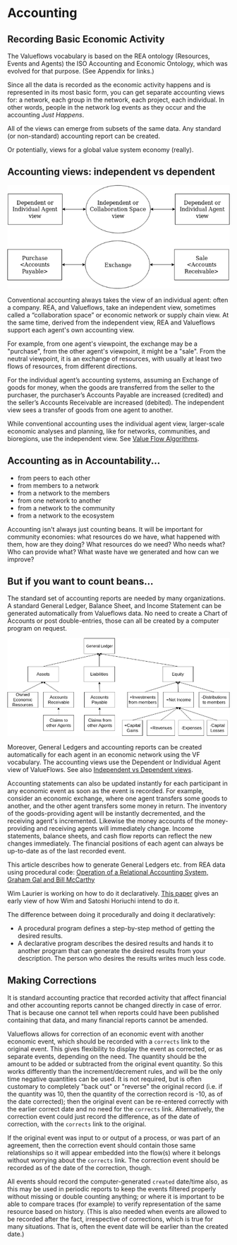 # Accounting

## Recording Basic Economic Activity

The Valueflows vocabulary is based on the REA ontology (Resources, Events and Agents) the ISO Accounting and Economic Ontology, which was evolved for that purpose. (See Appendix for links.)

Since all the data is recorded as the economic activity happens and is represented in its most basic form, you can get separate accounting views for: a network, each group in the network, each project, each individual. In other words, people in the network log events as they occur and the accounting *Just Happens*.

All of the views can emerge from subsets of the same data.  Any standard (or non-standard) accounting report can be created.

Or potentially, views for a global value system economy (really).

## Accounting views: independent vs dependent

![independent vs dependent](../assets/REAviews.png)

Conventional accounting always takes the view of an individual agent: often a company. REA, and Valueflows, take an independent view, sometimes called a “collaboration space” or economic network or supply chain view.  At the same time, derived from the independent view, REA and Valueflows support each agent's own accounting view.

For example, from one agent's viewpoint, the exchange may be a "purchase", from the other agent's viewpoint, it might be a "sale". From the neutral viewpoint, it is an exchange of resources, with usually at least two flows of resources, from different directions.

For the individual agent’s accounting systems, assuming an Exchange of goods for money, when the goods are transferred from the seller to the purchaser, the purchaser’s Accounts Payable are increased (credited) and the seller’s Accounts Receivable are increased (debited). The independent view sees a transfer of goods from one agent to another.

While conventional accounting uses the individual agent view, larger-scale economic analyses and planning, like for networks, communities, and bioregions, use the independent view. See [Value Flow Algorithms](../algorithms/overview.md).

## Accounting as in Accountability...

* from peers to each other
* from members to a network
* from a network to the members
* from one network to another
* from a network to the community
* from a network to the ecosystem

Accounting isn't always just counting beans.  It will be important for community economies: what resources do we have, what happened with them, how are they doing? What resources do we need? Who needs what? Who can provide what?  What waste have we generated and how can we improve?


## But if you want to count beans...

The standard set of accounting reports are needed by many organizations. A standard General Ledger, Balance Sheet, and Income Statement can be generated automatically from Valueflows data. No need to create a Chart of Accounts or post double-entries, those can all be created by a computer program on request.

![GL](../assets/std-accounting.png)

Moreover, General Ledgers and accounting reports can be created automatically for each agent in an economic network using the VF vocabulary.  The accounting views use the Dependent or Individual Agent view of ValueFlows. See also [Independent vs Dependent views](../introduction/core.md#independent-vs-dependent-views).

Accounting statements can also be updated instantly for each participant in any economic event as soon as the event is recorded. For example, consider an economic exchange, where one agent transfers some goods to another, and the other agent transfers some money in return. The inventory of the goods-providing agent will be instantly decremented, and the receiving agent's incremented. Likewise the money accounts of the money-providing and receiving agents will immediately change. Income statements, balance sheets, and cash flow reports can reflect the new changes immediately. The financial positions of each agent can always be up-to-date as of the last recorded event.

This article describes how to generate General Ledgers etc. from REA data using procedural code: [Operation of a Relational Accounting System, Graham Gal and Bill McCarthy](../linked-docs/OperationofaRelationalAccountingSystem.pdf)

Wim Laurier is working on how to do it declaratively. [This paper](../linked-docs/paper8.pdf) gives an early view of how Wim and Satoshi Horiuchi intend to do it.

The difference between doing it procedurally and doing it declaratively:

* A procedural program defines a step-by-step method of getting the desired results.
* A declarative program describes the desired results and hands it to another program that can generate the desired results from your description. The person who desires the results writes much less code.

## Making Corrections

It is standard accounting practice that recorded activity that affect financial and other accounting reports cannot be changed directly in case of error.  That is because one cannot tell when reports could have been published containing that data, and many financial reports cannot be amended.

Valueflows allows for correction of an economic event with another economic event, which should be recorded with a `corrects` link to the original event.  This gives flexibility to display the event as corrected, or as separate events, depending on the need.  The quantity should be the amount to be added or subtracted from the original event quantity.  So this works differently than the increment/decrement rules, and will be the only time negative quantities can be used.  It is not required, but is often customary to completely "back out" or "reverse" the original record (i.e. if the quantity was 10, then the quantity of the correction record is -10, as of the date corrected); then the original event can be re-entered correctly with the earlier correct date and no need for the `corrects` link. Alternatively, the correction event could just record the difference, as of the date of correction, with the `corrects` link to the original.

If the original event was input to or output of a process, or was part of an agreement, then the correction event should contain those same relationships so it will appear embedded into the flow(s) where it belongs without worrying about the `corrects` link.  The correction event should be recorded as of the date of the correction, though.

All events should record the computer-generated `created` date/time also, as this may be used in periodic reports to keep the events filtered properly without missing or double counting anything; or where it is important to be able to compare traces (for example) to verify representation of the same resource based on history. (This is also needed when events are allowed to be recorded after the fact, irrespective of corrections, which is true for many situations.  That is, often the event date will be earlier than the created date.)
